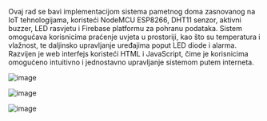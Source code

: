 Ovaj rad se bavi implementacijom sistema pametnog doma zasnovanog na IoT tehnologijama, koristeći NodeMCU ESP8266, DHT11 senzor, aktivni buzzer, LED rasvjetu i Firebase platformu za pohranu podataka. Sistem omogućava korisnicima praćenje uvjeta u prostoriji, kao što su temperatura i vlažnost, 
te daljinsko upravljanje uređajima poput LED diode i alarma. Razvijen je web interfejs koristeći HTML i JavaScript, čime je korisnicima omogućeno intuitivno i jednostavno upravljanje sistemom putem interneta.


![image](https://github.com/user-attachments/assets/708f6163-6d55-4387-a2df-a32547e5602d)


![image](https://github.com/user-attachments/assets/0f6b989e-8605-455b-b3a5-64eafe183043)


![image](https://github.com/user-attachments/assets/f2ac45e6-3065-4a8d-bd96-d0e25f310dbe)

